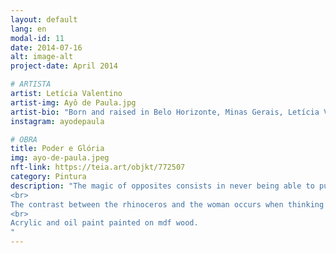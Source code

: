 ```yaml
---
layout: default
lang: en
modal-id: 11
date: 2014-07-16
alt: image-alt
project-date: April 2014

# ARTISTA
artist: Letícia Valentino
artist-img: Ayô de Paula.jpg
artist-bio: "Born and raised in Belo Horizonte, Minas Gerais, Letícia Valentino is a self-taught artist and also a tattoo artist. She has the joy of living and a certain rebelliousness as her main motivations for creating. Through art she can create rescues and escapes from a dystopian reality and at the same time denounce it. She is passionate about portraying the world and the people around me through doodles."
instagram: ayodepaula

# OBRA
title: Poder e Glória
img: ayo-de-paula.jpeg
nft-link: https://teia.art/objkt/772507
category: Pintura
description: "The magic of opposites consists in never being able to put them together, like water and oil, but in understanding that there will be no meaning if they are seen alone. For the contrast to exist, there must be opposites together, and then water and wine will prove to be the most inseparable couple among the living.<br>
<br>
The contrast between the rhinoceros and the woman occurs when thinking of the animal as the personification of power and the female figure as glory, royalty, and vice versa. In this way, they express an unconditional and inseparable couple, making sense only under the condition of being together.<br>
<br>
Acrylic and oil paint painted on mdf wood.
"
---
```

